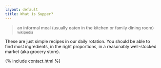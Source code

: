 ```yaml
---
layout: default
title: What is Supper?
---
```


>an informal meal (usually eaten in the kitchen or family dining room)
><small>wikipedia</small>

These are just simple recipes in our daily rotation.
You should be able to find most ingredients, in the right proportions, in a reasonably well-stocked market (aka grocery store).

{% include contact.html %}
